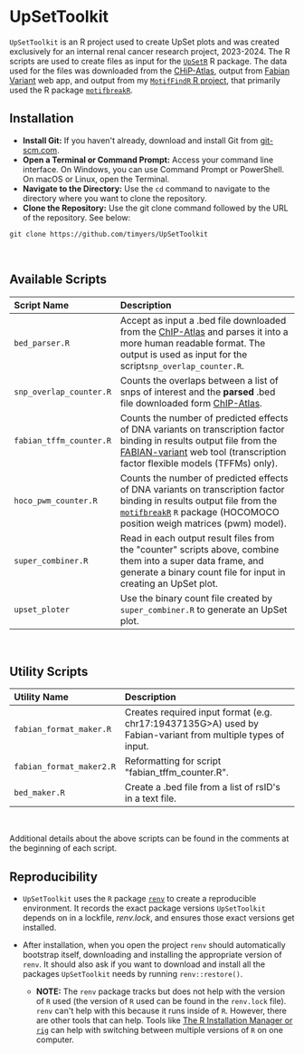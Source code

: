 # UpSetToolkit

<!-- badges: start -->
<!-- badges: end -->

`UpSetToolkit` is an R project used to create UpSet plots and was created exclusively for an internal renal cancer research project, 2023-2024. The R scripts are used to create files as input for the [`UpSetR`](https://github.com/hms-dbmi/UpSetR) R package. The data used for the files was downloaded from the [CHiP-Atlas](https://chip-atlas.org/peak_browser), output from [Fabian Variant](https://www.genecascade.org/fabian/) web app, and output from my [`MotifFindR` R project](https://github.com/timyers/MotifFindR/tree/master), that primarily used the R package [`motifbreakR`](https://bioconductor.org/packages/release/bioc/html/motifbreakR.html).

## Installation

- **Install Git:** If you haven't already, download and install Git from [git-scm.com](https://git-scm.com/).
- **Open a Terminal or Command Prompt:** Access your command line interface. On Windows, you can use Command Prompt or PowerShell. On macOS or Linux, open the Terminal.
- **Navigate to the Directory:** Use the `cd` command to navigate to the directory where you want to clone the repository.
- **Clone the Repository:** Use the git clone command followed by the URL of the repository.  See below:

``` 
git clone https://github.com/timyers/UpSetToolkit
```

<br>

## Available Scripts
| Script Name| Description|
|:-------|:-----------|
|`bed_parser.R` |Accept as input a .bed file downloaded from the [ChIP-Atlas](https://chip-atlas.org/peak_browser) and parses it into a more human readable format.  The output is used as input for the script`snp_overlap_counter.R`.|
|`snp_overlap_counter.R` |Counts the overlaps between a list of snps of interest and the **parsed** .bed file downloaded form [ChIP-Atlas](https://chip-atlas.org/peak_browser).|
|`fabian_tffm_counter.R` | Counts the number of predicted effects of DNA variants on transcription factor binding in results output file from the [FABIAN-variant](https://www.genecascade.org/fabian/) web tool (transcription factor flexible models (TFFMs) only).|
|`hoco_pwm_counter.R` | Counts the number of predicted effects of DNA variants on transcription factor binding in results output file from the [`motifbreakR`](https://bioconductor.org/packages/release/bioc/html/motifbreakR.html) `R` package (HOCOMOCO position weigh matrices (pwm) model).|
|`super_combiner.R` |Read in each output result files from the "counter" scripts above, combine them into a super data frame, and generate a binary count file for input in creating an UpSet plot.|
|`upset_ploter` | Use the binary count file created by `super_combiner.R` to generate an UpSet plot.|

<br>

## Utility Scripts
| Utility Name| Description|
|:-------|:-----------|
|`fabian_format_maker.R` |Creates required input format (e.g. chr17:19437135G>A) used by Fabian-variant from multiple types of input.|
|`fabian_format_maker2.R` | Reformatting for script "fabian_tffm_counter.R".|
|`bed_maker.R` |Create a .bed file from a list of rsID's in a text file.|

<br>

Additional details about the above scripts can be found in the comments at the beginning of each script.

## Reproducibility

- `UpSetToolkit` uses the `R` package [`renv`](https://rstudio.github.io/renv/index.html) to create a reproducible environment.  It records the exact package versions `UpSetToolkit` depends on in a lockfile, *renv.lock*, and ensures those exact versions get installed.

- After installation, when you open the project `renv` should automatically bootstrap itself, downloading and installing the appropriate version of `renv`.  It should also ask if you want to download and install all the packages `UpSetToolkit` needs by running `renv::restore()`.

  - **NOTE:** The `renv` package tracks but does not help with the version of `R` used (the version of `R` used can be found in the `renv.lock` file).  `renv` can't help with this because it runs inside of `R`.  However, there are other tools that can help.  Tools like [The R Installation Manager or `rig`](https://github.com/r-lib/rig) can help with switching between multiple versions of `R` on one computer.
